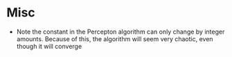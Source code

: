 Misc
====

* Note the constant in the Percepton algorithm can only change by integer amounts. Because of this, the algorithm will seem very chaotic, even though it will converge
